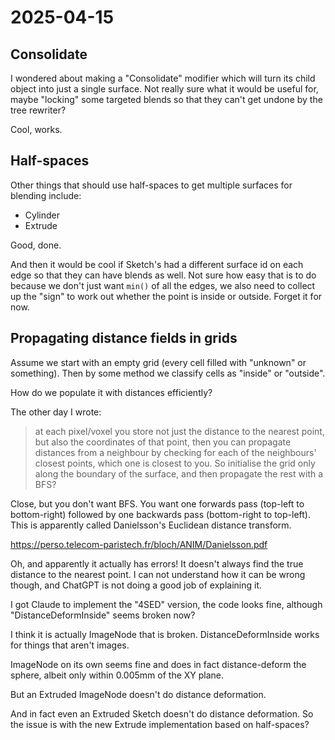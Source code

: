 # 2025-04-15

## Consolidate

I wondered about making a "Consolidate" modifier which will turn its child object into
just a single surface. Not really sure what it would be useful for, maybe "locking" some
targeted blends so that they can't get undone by the tree rewriter?

Cool, works.

## Half-spaces

Other things that should use half-spaces to get multiple surfaces for blending include:

 * Cylinder
 * Extrude

Good, done.

And then it would be cool if Sketch's had a different surface id on each edge so that
they can have blends as well. Not sure how easy that is to do because we don't just
want `min()` of all the edges, we also need to collect up the "sign" to work out whether
the point is inside or outside. Forget it for now.

## Propagating distance fields in grids

Assume we start with an empty grid (every cell filled with "unknown" or something).
Then by some method we classify cells as "inside" or "outside".

How do we populate it with distances efficiently?

The other day I wrote:

> at each pixel/voxel you store not just the distance to the nearest point, but also the coordinates of that point, then you can propagate distances from a neighbour by checking for each of the neighbours' closest points, which one is closest to you.
> So initialise the grid only along the boundary of the surface, and then propagate the rest with a BFS?

Close, but you don't want BFS. You want one forwards pass (top-left to bottom-right) followed
by one backwards pass (bottom-right to top-left). This is apparently called Danielsson's
Euclidean distance transform.

https://perso.telecom-paristech.fr/bloch/ANIM/Danielsson.pdf

Oh, and apparently it actually has errors! It doesn't always find the true distance to
the nearest point. I can not understand how it can be wrong though, and ChatGPT is not doing
a good job of explaining it.

I got Claude to implement the "4SED" version, the code looks fine, although "DistanceDeformInside" seems broken now?

I think it is actually ImageNode that is broken. DistanceDeformInside works for things that
aren't images.

ImageNode on its own seems fine and does in fact distance-deform the sphere, albeit only
within 0.005mm of the XY plane.

But an Extruded ImageNode doesn't do distance deformation.

And in fact even an Extruded Sketch doesn't do distance deformation. So the issue is with
the new Extrude implementation based on half-spaces?
